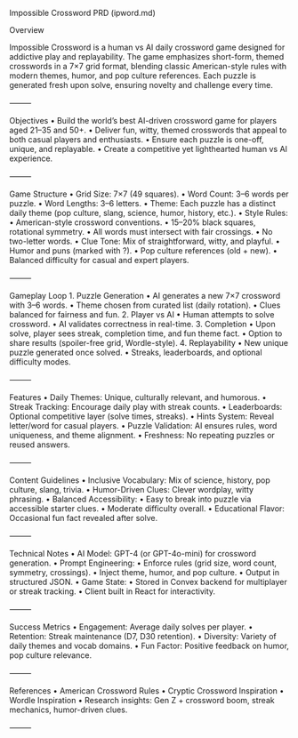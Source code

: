 Impossible Crossword PRD (ipword.md)

Overview

Impossible Crossword is a human vs AI daily crossword game designed for addictive play and replayability. The game emphasizes short-form, themed crosswords in a 7×7 grid format, blending classic American-style rules with modern themes, humor, and pop culture references. Each puzzle is generated fresh upon solve, ensuring novelty and challenge every time.

⸻

Objectives
• Build the world’s best AI-driven crossword game for players aged 21–35 and 50+.
• Deliver fun, witty, themed crosswords that appeal to both casual players and enthusiasts.
• Ensure each puzzle is one-off, unique, and replayable.
• Create a competitive yet lighthearted human vs AI experience.

⸻

Game Structure
• Grid Size: 7×7 (49 squares).
• Word Count: 3–6 words per puzzle.
• Word Lengths: 3–6 letters.
• Theme: Each puzzle has a distinct daily theme (pop culture, slang, science, humor, history, etc.).
• Style Rules:
• American-style crossword conventions.
• 15–20% black squares, rotational symmetry.
• All words must intersect with fair crossings.
• No two-letter words.
• Clue Tone: Mix of straightforward, witty, and playful.
• Humor and puns (marked with ?).
• Pop culture references (old + new).
• Balanced difficulty for casual and expert players.

⸻

Gameplay Loop 1. Puzzle Generation
• AI generates a new 7×7 crossword with 3–6 words.
• Theme chosen from curated list (daily rotation).
• Clues balanced for fairness and fun. 2. Player vs AI
• Human attempts to solve crossword.
• AI validates correctness in real-time. 3. Completion
• Upon solve, player sees streak, completion time, and fun theme fact.
• Option to share results (spoiler-free grid, Wordle-style). 4. Replayability
• New unique puzzle generated once solved.
• Streaks, leaderboards, and optional difficulty modes.

⸻

Features
• Daily Themes: Unique, culturally relevant, and humorous.
• Streak Tracking: Encourage daily play with streak counts.
• Leaderboards: Optional competitive layer (solve times, streaks).
• Hints System: Reveal letter/word for casual players.
• Puzzle Validation: AI ensures rules, word uniqueness, and theme alignment.
• Freshness: No repeating puzzles or reused answers.

⸻

Content Guidelines
• Inclusive Vocabulary: Mix of science, history, pop culture, slang, trivia.
• Humor-Driven Clues: Clever wordplay, witty phrasing.
• Balanced Accessibility:
• Easy to break into puzzle via accessible starter clues.
• Moderate difficulty overall.
• Educational Flavor: Occasional fun fact revealed after solve.

⸻

Technical Notes
• AI Model: GPT-4 (or GPT-4o-mini) for crossword generation.
• Prompt Engineering:
• Enforce rules (grid size, word count, symmetry, crossings).
• Inject theme, humor, and pop culture.
• Output in structured JSON.
• Game State:
• Stored in Convex backend for multiplayer or streak tracking.
• Client built in React for interactivity.

⸻

Success Metrics
• Engagement: Average daily solves per player.
• Retention: Streak maintenance (D7, D30 retention).
• Diversity: Variety of daily themes and vocab domains.
• Fun Factor: Positive feedback on humor, pop culture relevance.

⸻

References
• American Crossword Rules
• Cryptic Crossword Inspiration
• Wordle Inspiration
• Research insights: Gen Z + crossword boom, streak mechanics, humor-driven clues.

⸻
